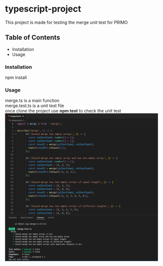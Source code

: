 # typescript-project
This project is made for testing the merge unit test for PRIMO <br/>

## Table of Contents</br>
- Installation
- Usage


### Installation </br>

npm install

### Usage</br>

merge.ts is a main function</br>
merge.test.ts is a unit test file</br>
once clone the project use **npm test** to check the unit test</br>
![My Image](used.png)
